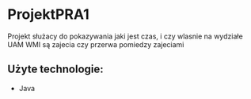 # ProjektPRA1
Projekt służacy do pokazywania jaki jest czas, i czy wlasnie na wydziałe UAM WMI są zajecia czy przerwa pomiedzy zajeciami

## Użyte technologie:
* Java
